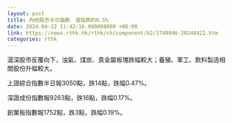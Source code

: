 ```yaml
---
layout: post
title: 內地股市半日偏軟　滬指跌約0.5%
date: 2024-04-22 11:42:16.000000000 +08:00
link: https://news.rthk.hk/rthk/ch/component/k2/1749946-20240422.htm
categories: rthk
---
```


滬深股市反覆向下，油氣、煤炭、貴金屬板塊跌幅較大；養殖、軍工、飲料製造相關股份升幅較大。

上證綜合指數半日報3050點，跌14點，跌幅0.47%。

深證成份指數報9263點，跌16點，跌幅0.17%。

創業板指數報1752點，跌3點，跌幅0.19%。
